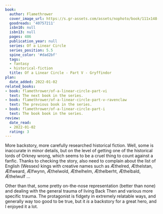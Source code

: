 ```yaml
---
book:
  author: Flamethrower
  cover_image_url: https://s.gr-assets.com/assets/nophoto/book/111x148-bcc042a9c91a29c1d680899eff700a03.png
  goodreads: '40757211'
  isbn10: null
  isbn13: null
  pages: 486
  publication_year: null
  series: Of a Linear Circle
  series_position: 5.5
  spine_color: '#dad2bf'
  tags:
  - fantasy
  - historical-fiction
  title: Of a Linear Circle - Part V - Gryffindor
plan:
  date_added: 2022-01-02
related_books:
- book: flamethrower/of-a-linear-circle-part-vi
  text: The next book in the series.
- book: flamethrower/of-a-linear-circle-part-v-ravenclaw
  text: The previous book in the series.
- book: flamethrower/of-a-linear-circle-part-i
  text: The book book in the series.
review:
  date_read:
  - 2022-01-02
  rating: 3
---
```


More backstory, more carefully researched historical fiction. Well, some is inaccurate in minor details, but on the
level of getting one of the historical lords of Orkney wrong, which seems to be a cruel thing to count against a fanfic. 
Thanks to checking the story, also need to complain about the list of English (Wessex) kings with creative names such as
Æthelred, Æthelstan, Ælfweard, Ælfwynn, Æthelwold, Æthelhelm, Æthelberht, Æthelbald, Æthelwulf …

Other than that, some pretty on-the-nose representation (better than none) and dealing with the general trauma of living
Back Then and various more specific trauma. The protagonist is fidgety in extremely relatable ways, and generally way
too good to be true, but it *is* a backstory for a great hero, and I enjoyed it a lot.
